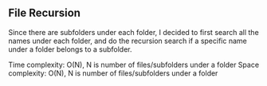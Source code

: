 ## File Recursion

Since there are subfolders under each folder, I decided to first search all the names under each folder, and do the recursion search if a specific name under a folder belongs to a subfolder.

Time complexity: O(N), N is number of files/subfolders under a folder 
Space complexity: O(N), N is number of files/subfolders under a folder 